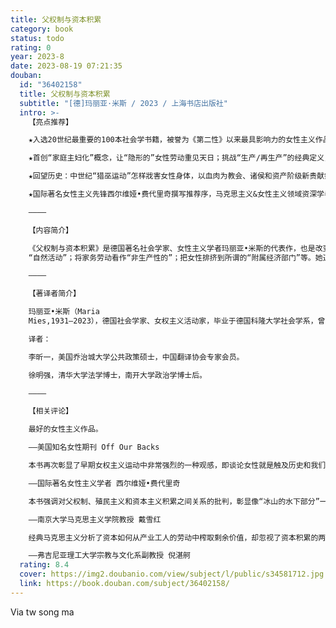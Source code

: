 ```yaml
---
title: 父权制与资本积累
category: book
status: todo
rating: 0
year: 2023-8
date: 2023-08-19 07:21:35
douban:
  id: "36402158"
  title: 父权制与资本积累
  subtitle: "[德]玛丽亚·米斯 / 2023 / 上海书店出版社"
  intro: >-
    【亮点推荐】

    ★入选20世纪最重要的100本社会学书籍，被誉为《第二性》以来最具影响力的女性主义作品之一。德国著名社会学家、女权主义者玛丽亚•米斯，在第二次国际女权运动的余波中，写就一部女性主义理论范式革新之作，激励全球几代学者和女权活动家。

    ★首创“家庭主妇化”概念，让“隐形的”女性劳动重见天日；挑战“生产/再生产”的经典定义，促成女性主义与马克思主义里程碑式的合流；戳破国际劳动分工和性别分工的隐秘共谋，直面资本主义文明的剥削本质——女性劳动是资本积累的“内部殖民地”和根基，没有它，资本无限增长的迷梦便难以为继。

    ★回望历史：中世纪“猎巫运动”怎样戕害女性身体，以血肉为教会、诸侯和资产阶级新贵献祭？观照现实：印度泛滥的“嫁妆谋杀”和“强奸”现象，如何在当代继承了父权制野蛮、血腥的内核？构想未来：废除剥削、回归生存，身体、生产、生活充分自主的女性主义乌托邦能否实现？

    ★国际著名女性主义先锋西尔维娅•费代里奇撰写推荐序，马克思主义&女性主义领域资深学者戴雪红、知名作家倪湛舸诚挚推荐——本书为理解全球范围内的劳动布局奠定了基础，是对女权主义理论和解放实践的重大贡献。

    ————

    【内容简介】

    《父权制与资本积累》是德国著名社会学家、女性主义学者玛丽亚•米斯的代表作，也是改变西方女性主义理论范式的经典作品。米斯分析了资本主义父权制对女性的多重剥削：掠夺女性的身体自主权；将生育视为
    “自然活动”；将家务劳动看作“非生产性的”；把女性排挤到所谓的“附属经济部门”等。她道破女性、自然、殖民地三者作为剥削对象的同质性，揭示资本积累的野蛮本质。而作为资本积累最新手段的国际劳动分工，则加剧了超发达和欠发达国家、男性与女性甚至是女性内部的两极分化，使第三世界贫困女性的劳动变得更加“不可见”。从中世纪“女巫”到当代女工，女性一直是资本扩张贪欲下最大的受害者。

    ————

    【著译者简介】

    玛丽亚•米斯（Maria
    Mies,1931—2023），德国社会学家、女权主义活动家，毕业于德国科隆大学社会学系，曾在科隆大学和法兰克福大学任教。从20世纪60年代后期开始参与许多女权行动，曾在印度研究和工作多年，并于1979年在荷兰海牙启动“妇女与发展”项目。米斯创造性地提出了“家庭主妇化”概念，并撰写了大量与资本主义、父权制和殖民主义及其内在联系相关的著述，包括《父权制与资本积累》、《生计视角》（合著）等。

    译者：

    李昕一，美国乔治城大学公共政策硕士，中国翻译协会专家会员。

    徐明强，清华大学法学博士，南开大学政治学博士后。

    ————

    【相关评论】

    最好的女性主义作品。

    ——美国知名女性期刊 Off Our Backs

    本书再次彰显了早期女权主义运动中非常强烈的一种观感，即谈论女性就是触及历史和我们日常生活的根基。正如米斯所说，女性并不是人类中的特殊群体；每一个时代、每一个社会中，她们都在这个星球上创造了生命，所有其他活动都依赖于她们的工作。

    ——国际著名女性主义学者 西尔维娅•费代里奇

    本书强调对父权制、殖民主义和资本主义积累之间关系的批判，彰显像“冰山的水下部分”一样不可见的女性劳动，揭示了资本主义社会的性别平等幻象。米斯发明了“家庭主妇化”的重要概念，并用它分析国际劳动分工如何制造劳动等级和不平等、不对称的性别分工。这本鼓舞人心的经典必读名著激励了全球几代学者与活动家，是对女权主义理论和解放实践的重大贡献。

    ——南京大学马克思主义学院教授 戴雪红

    经典马克思主义分析了资本如何从产业工人的劳动中榨取剩余价值，却忽视了资本积累的两大重要来源：对亚非拉殖民；征服女性身体，推进“主妇化”进程。米斯的“主妇化”研究是女性主义与马克思主义合流的里程碑，更为我们理解全球范围内的劳动布局奠定了基础。在她的影响下，新一代的学者们开始分析在数字资本主义时代休闲娱乐如何成为新殖民地，而社交媒体的使用者——无论性别——都是为资本献祭自我的数字主妇。

    ——弗吉尼亚理工大学宗教与文化系副教授 倪湛舸
  rating: 8.4
  cover: https://img2.doubanio.com/view/subject/l/public/s34581712.jpg
  link: https://book.douban.com/subject/36402158/
---
```


Via tw song ma 
